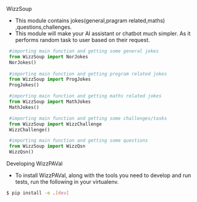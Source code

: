 WizzSoup
* This module contains jokes(general,pragram related,maths) ,questions,challenges.
* This module will make your AI assistant or chatbot much simpler. As it performs random task to user based on their request.
```python
 #importing main function and getting some general jokes
 from WizzSoup import NorJokes
 NorJokes()
 
 #importing main function and getting program related jokes
 from WizzSoup import ProgJokes
 ProgJokes()

 #importing main function and getting maths related jokes
 from WizzSoup import MathJokes
 MathJokes()

 #importing main function and getting some challenges/tasks
 from WizzSoup import WizzChallenge
 WizzChallenge()

 #importing main function and getting some questions
 from WizzSoup import WizzQsn
 WizzQsn()

```
Developing WizzPAVal
* To install WizzPAVal, along with the tools you need to develop
   and run tests, run the following
  in your virtualenv.
```bash
$ pip install -e .[dev]
```
